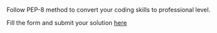 
Follow PEP-8 method to convert your coding skills to professional level.

Fill the form and submit your solution [here](https://docs.google.com/forms/d/e/1FAIpQLSde1xLpGp9CuL3DKP7AKGAgkg3qEKLgg2js6aRA6Ho6lvFQdg/viewform)

